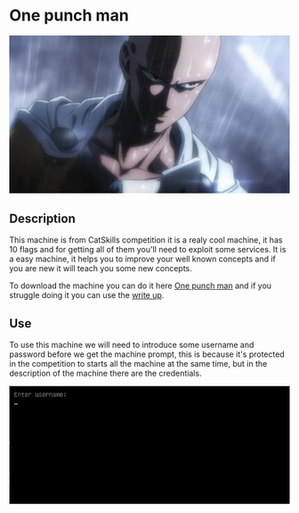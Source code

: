 # One punch man

![img](https://github.com/xthalach/Onepunchman/blob/main/Saitama-vs-Tatsumaki.webp)

## Description

This machine is from CatSkills competition it is a realy cool machine, it has 10 flags and for getting all of them you'll need to exploit some services. It is a easy machine, it helps you to improve your well known concepts and if you are new it will teach you some new concepts. 

To download the machine you can do it here [One punch man](https://drive.google.com/file/d/1EzQv9FPCpkIVBdQ9sHVelql-Dvac4B_G/view?usp=share_link) and if you struggle doing it you can use the [write up](https://xthalach.github.io/blog/Onepunchman/).

## Use

To use this machine we will need to introduce some username and password before we get the machine prompt, this is because it's protected in the competition to starts all the machine at the same time, but in the description of the machine there are the credentials. 

![Login](https://github.com/xthalach/Onepunchman/blob/main/login.png)
